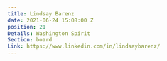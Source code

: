 ```yaml
---
title: Lindsay Barenz
date: 2021-06-24 15:08:00 Z
position: 21
Details: Washington Spirit
Section: board
Link: https://www.linkedin.com/in/lindsaybarenz/
---
```


